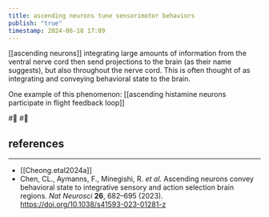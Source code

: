 ```yaml
---
title: ascending neurons tune sensorimotor behaviors
publish: "true"
timestamp: 2024-06-18 17:09
---
```

[[ascending neurons]] integrating large amounts of information from the ventral nerve cord then send projections to the brain (as their name suggests), but also throughout the nerve cord. This is often thought of as integrating and conveying behavioral state to the brain. 

One example of this phenomenon: [[ascending histamine neurons participate in flight feedback loop]]

#🥚 #🌱 
## references
---
- [[Cheong.etal2024a]]
- Chen, CL., Aymanns, F., Minegishi, R. _et al._ Ascending neurons convey behavioral state to integrative sensory and action selection brain regions. _Nat Neurosci_ **26**, 682–695 (2023). https://doi.org/10.1038/s41593-023-01281-z